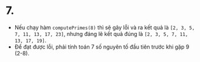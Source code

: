 # 7. 
- Nếu chạy hàm `computePrimes(8)` thì sẽ gây lỗi và ra kết quả là `[2, 3, 5, 7, 11, 13, 17, 23]`, nhưng đáng lẽ kết quả đúng là `[2, 3, 5, 7, 11, 13, 17, 19]`.
- Để đạt được lỗi, phải tính toán 7 số nguyên tố đầu tiên trước khi gặp 9 (2-8).
